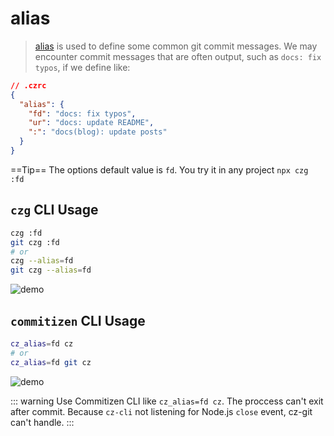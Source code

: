 # alias

> [alias](/config/engineer.html#alias) is used to define some common git commit messages. We may encounter commit messages that are often output, such as `docs: fix typos`, if we define like:

```json
// .czrc
{
  "alias": {
    "fd": "docs: fix typos",
    "ur": "docs: update README",
    ":": "docs(blog): update posts"
  }
}
```

==Tip== The options default value is `fd`. You try it in any project `npx czg :fd`

## `czg` CLI Usage

```bash
czg :fd
git czg :fd
# or
czg --alias=fd
git czg --alias=fd
```

![demo](https://user-images.githubusercontent.com/40693636/176847992-23cbc56c-5487-4679-a84a-b4fe38a32b34.gif)

## `commitizen` CLI Usage

```bash
cz_alias=fd cz
# or
cz_alias=fd git cz
```

![demo](https://user-images.githubusercontent.com/40693636/176701915-3f57721a-a54b-4e23-8de6-4d205e01ef9f.gif)

::: warning
Use Commitizen CLI like `cz_alias=fd cz`. The proccess can't exit after commit. Because `cz-cli` not listening for Node.js `close` event, cz-git can't handle.
:::
